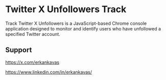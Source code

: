# Twitter X Unfollowers Track

Track Twitter X Unfollowers is a JavaScript-based Chrome console application designed to monitor and identify users who have unfollowed a specified Twitter account.

## Support

https://x.com/erkankavas

https://www.linkedin.com/in/erkankavas/
